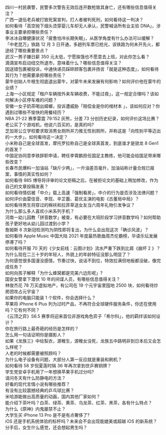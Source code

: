四川一村民袭警，民警多次警告无效后连开数枪致其身亡，还有哪些信息值得关注？  
广西一退伍老兵被打致死案宣判，打人者被判死刑，如何看待这一判决？  
如何看待「高空抛下烟头烫穿婴儿车却无人承认，民警喊话所有业主验 DNA」，涉事业主要承担哪些责任？  
李冰冰自曝健康状况「疲惫怕冷长期失眠」，从医学角度有什么办法可以缓解？  
「中老昆万」铁路 12 月 3 日开通，多趟列车票已抢光，该铁路为何未开先火，都途经了哪些重要景点？  
武汉一男子嫌日薪 350 元太低，宁愿挨饿也不愿意去上班，对此你怎么看？  
滴滴宣布启动纽交所退市，意味着什么？哪些信息值得关注？  
因送错包裹被投诉，中通快递员踩碎顾客包裹并扬言「就是这种态度」，如何看待其行为？他需要承担哪些责任？  
蒙牛创始人牛根生彻底退出蒙牛，对蒙牛未来发展有何影响？如何评价他在蒙牛的业绩？  
上海一小区规定「租户车辆按外来车辆收费，不能过夜」，这一规定合理吗？该如何解决小区停车难的问题？  
安徽一女子奶茶喝出蟑螂，投诉遭威胁「赔偿金是你的棺材本 」，该如何应对？你遇到过哪些不愉快的用餐经历？  
NBA 21-22 赛季雷霆 79:152 灰熊，分差 73 分创历史纪录，如何评价这场比赛？  
老公买了个游戏机，他说六百买的，是真的吗?  
芝加哥公立学校要求取消男女厕所并力推无性别厕所，并称这是「向性别平等迈出的一大步」，如何看待这一决定？  
小米称自己是全球首发，摩托罗拉称自己是全球真首发，到底谁才是骁龙 8 Gen1 的首发？  
中国足协同意李铁辞职申请，聘任李霄鹏担任国足主教练，他可能会给国足带来哪些改变？  
长春市民爆料一加油站「缺斤少两」，一升油差百毫升，加油站称计量合规已报案，事情的真实性如何？  
如何看待 985 博导将评审的论文拒稿之后，在被拒论文的基础上稍加修改，作为自己的文章投稿发表？  
如何看待情侣被「中介」载上高速「强制看房」，中介的行为是否涉及法律问题？  
如何评价由雷佳音、李现、辛芷蕾、葛优主演的电影《古董局中局》？  
如何看待男生将穿过的棉袄和拉菲草送女友当六周年礼物引发争议？  
为什么那么多人喜欢小米系列手机？  
河南一幼儿园教「拼音数学」被查，有必要在大班阶段学习拼音数学吗？如何帮助孩子更好地从幼儿园过渡到小学？  
詹姆斯 8 次新冠检测均为阴性即将复出，为什么会出现这次「确诊风波」？  
如何看待 Apple Music 中国大陆 2021 年度最热歌曲周杰伦霸榜，华语乐坛发展停滞了吗？  
如何看待开服 70 天的《少女前线：云图计划》流水严重下跌到比肩《崩坏 2 》？  
为什么现在二三十岁的年轻人，外貌上的年龄特征没那么明显了？  
为何感觉很多国漫没感情，节奏过快，说话不到位，特效拉满但地板都没破，像完成任务？  
如何向孩子解释「为什么蜂窝都是完美六边形呢」?  
国安女警拿下潜伏 10 年的间谍人员，有哪些信息值得关注？  
林俊杰花 78 万买虚拟地产，有公司在 19 个元宇宙里囤地 2500 块，如何看待炒房团攻占元宇宙？  
如果你的电脑只能装 1 个软件，你会选择什么？  
苹果将 iPhone 6 Plus 列为过时产品，不再符合全球硬件服务条件，你还在使用吗？它有何不同？  
《云顶之弈》S6.5 赛季将迎来首位非游戏角色弈子「希尔科」，他的羁绊该如何设计？  
你在旅行路上最奇葩的经历是怎样的？  
怎么用一句话证明你是摄影人？  
如果《龙族三》中绘梨衣，源稚生，源稚女没死，龙族五中路明非到日本后又会怎么样呢？  
人老的时候都需要被照顾吗？  
为什么电子设备有问题，大部分人第一反应就是重装和刷机？  
如何看待 58 岁倪夏莲时隔 36 年再次拿到世乒赛铜牌？  
学生党安卓手机用了一年想换苹果手机过分吗?  
请问冬天有什么防静电的方法？  
好看的现代言情小说有哪些推荐？  
有没有比较震撼经典的乒乓球比赛？  
米哈游能做出高质量的动画，国内其他厂家如何？  
能介绍下茶叶吗？白茶、绿茶、黄茶、乌龙茶、红茶、黑茶，各有什么特点？  
为什么《原神》内鬼屡禁不止？  
大学生买 iPhone 13 Pro 是不是有点奢侈了?  
iOS 还是手机系统体验的标杆吗？未来会不会出现能媲美或超越 iOS 的新系统？  
分手后，女生什么感觉，还会想起男生吗？  
